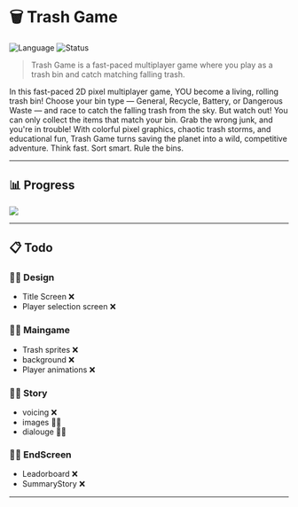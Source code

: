 # 🗑️ Trash Game

![Language](https://img.shields.io/badge/language-Python-blue?logo=python)
![Status](https://img.shields.io/badge/status-WIP-yellow)

> Trash Game is a fast-paced multiplayer game where you play as a trash bin and catch matching falling trash.

In this fast-paced 2D pixel multiplayer game, YOU become a living, rolling trash bin! Choose your bin type — General, Recycle, Battery, or Dangerous Waste — and race to catch the falling trash from the sky. But watch out! You can only collect the items that match your bin. Grab the wrong junk, and you're in trouble! With colorful pixel graphics, chaotic trash storms, and educational fun, Trash Game turns saving the planet into a wild, competitive adventure.
Think fast. Sort smart. Rule the bins.

---

## 📊 Progress

![](https://geps.dev/progress/60)

---

## 📋 Todo

### 👷🏻 Design 
- Title Screen ❌
- Player selection screen ❌

### 👷🏻 Maingame
- Trash sprites ❌
- background ❌
- Player animations ❌

### 👷🏻 Story
- voicing ❌
- images 👷🏻
- dialouge 👷🏻

### 👷🏻 EndScreen
- Leadorboard ❌
- SummaryStory ❌

---
